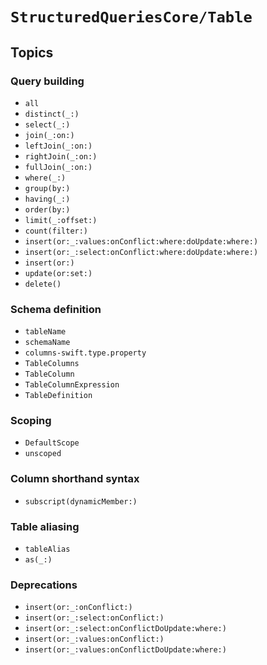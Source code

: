# ``StructuredQueriesCore/Table``

## Topics

### Query building

- ``all``
- ``distinct(_:)``
- ``select(_:)``
- ``join(_:on:)``
- ``leftJoin(_:on:)``
- ``rightJoin(_:on:)``
- ``fullJoin(_:on:)``
- ``where(_:)``
- ``group(by:)``
- ``having(_:)``
- ``order(by:)``
- ``limit(_:offset:)``
- ``count(filter:)``
- ``insert(or:_:values:onConflict:where:doUpdate:where:)``
- ``insert(or:_:select:onConflict:where:doUpdate:where:)``
- ``insert(or:)``
- ``update(or:set:)``
- ``delete()``

### Schema definition

- ``tableName``
- ``schemaName``
- ``columns-swift.type.property``
- ``TableColumns``
- ``TableColumn``
- ``TableColumnExpression``
- ``TableDefinition``

### Scoping

- ``DefaultScope``
- ``unscoped``

### Column shorthand syntax

- ``subscript(dynamicMember:)``

### Table aliasing

- ``tableAlias``
- ``as(_:)``

### Deprecations

- ``insert(or:_:onConflict:)``
- ``insert(or:_:select:onConflict:)``
- ``insert(or:_:select:onConflictDoUpdate:where:)``
- ``insert(or:_:values:onConflict:)``
- ``insert(or:_:values:onConflictDoUpdate:where:)``
